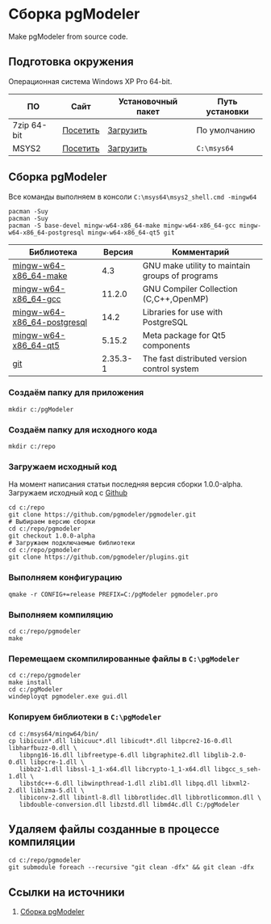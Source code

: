 # Сборка pgModeler
Make pgModeler from source code.

## Подготовка окружения
Операционная система Windows XP Pro 64-bit.

ПО|Сайт|Установочный пакет|Путь установки
---|---|---|---
7zip 64-bit|[Посетить](https://www.7-zip.org/)|[Загрузить](https://www.7-zip.org/a/7z2107-x64.exe)|По умолчанию
MSYS2|[Посетить](https://www.msys2.org/)|[Загрузить](https://github.com/msys2/msys2-installer/releases/download/2022-03-19/msys2-x86_64-20220319.exe)|`C:\msys64`

## Сборка pgModeler
Все команды выполняем в консоли `C:\msys64\msys2_shell.cmd -mingw64`

```console
pacman -Suy
pacman -Suy
pacman -S base-devel mingw-w64-x86_64-make mingw-w64-x86_64-gcc mingw-w64-x86_64-postgresql mingw-w64-x86_64-qt5 git
```

| Библиотека | Версия | Комментарий |
|---|---|---|
|[mingw-w64-x86_64-make](https://packages.msys2.org/package/mingw-w64-x86_64-make)|4.3|GNU make utility to maintain groups of programs|
|[mingw-w64-x86_64-gcc](https://packages.msys2.org/package/mingw-w64-x86_64-gcc)|11.2.0|GNU Compiler Collection (C,C++,OpenMP)|
|[mingw-w64-x86_64-postgresql](https://packages.msys2.org/package/mingw-w64-x86_64-postgresql)|14.2|Libraries for use with PostgreSQL|
|[mingw-w64-x86_64-qt5](https://packages.msys2.org/package/mingw-w64-x86_64-qt5)|5.15.2|Meta package for Qt5 components|
|[git](https://packages.msys2.org/base/git)|2.35.3-1|The fast distributed version control system|

### Создаём папку для приложения
```console
mkdir c:/pgModeler
```
### Создаём папку для исходного кода
```console
mkdir c:/repo
```
### Загружаем исходный код
На момент написания статьи последняя версия сборки 1.0.0-alpha.
Загружаем исходный код с [Github](https://github.com/pgmodeler/pgmodeler)
```console
cd c:/repo
git clone https://github.com/pgmodeler/pgmodeler.git
# Выбираем версию сборки
cd c:/repo/pgmodeler
git checkout 1.0.0-alpha
# Загружаем подключаемые библиотеки
cd c:/repo/pgmodeler
git clone https://github.com/pgmodeler/plugins.git
```
### Выполняем конфигурацию
```console
qmake -r CONFIG+=release PREFIX=C:/pgModeler pgmodeler.pro
```
### Выполняем компиляцию
```console
cd c:/repo/pgmodeler
make
```
### Перемещаем скомпилированные файлы в `C:\pgModeler`
```console
cd c:/repo/pgmodeler
make install
cd c:/pgModeler
windeployqt pgmodeler.exe gui.dll
```
### Копируем библиотеки в `C:\pgModeler`
```console
cd c:/msys64/mingw64/bin/
cp libicuin*.dll libicuuc*.dll libicudt*.dll libpcre2-16-0.dll libharfbuzz-0.dll \
   libpng16-16.dll libfreetype-6.dll libgraphite2.dll libglib-2.0-0.dll libpcre-1.dll \
   libbz2-1.dll libssl-1_1-x64.dll libcrypto-1_1-x64.dll libgcc_s_seh-1.dll \
   libstdc++-6.dll libwinpthread-1.dll zlib1.dll libpq.dll libxml2-2.dll liblzma-5.dll \
   libiconv-2.dll libintl-8.dll libbrotlidec.dll libbrotlicommon.dll \
   libdouble-conversion.dll libzstd.dll libmd4c.dll C:/pgModeler
```
## Удаляем файлы созданные в процессе компиляции
```console
cd c:/repo/pgmodeler
git submodule foreach --recursive "git clean -dfx" && git clean -dfx
```
## Ссылки на источники
1. [Сборка pgModeler](https://pgmodeler.io/support/installation)
